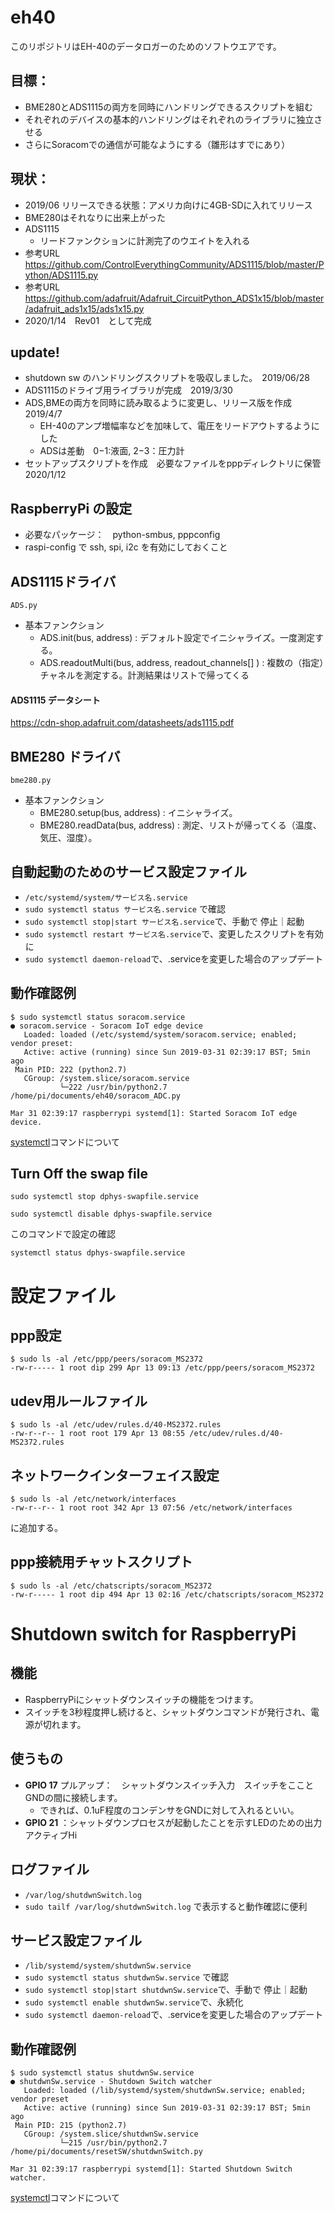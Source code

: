 # eh40
このリポジトリはEH-40のデータロガーのためのソフトウエアです。

## 目標：
- BME280とADS1115の両方を同時にハンドリングできるスクリプトを組む
- それぞれのデバイスの基本的ハンドリングはそれぞれのライブラリに独立させる
- さらにSoracomでの通信が可能なようにする（雛形はすでにあり）

## 現状：
- 2019/06 リリースできる状態：アメリカ向けに4GB-SDに入れてリリース
- BME280はそれなりに出来上がった
- ADS1115
  - リードファンクションに計測完了のウエイトを入れる
- 参考URL　https://github.com/ControlEverythingCommunity/ADS1115/blob/master/Python/ADS1115.py
- 参考URL　https://github.com/adafruit/Adafruit_CircuitPython_ADS1x15/blob/master/adafruit_ads1x15/ads1x15.py
- 2020/1/14　Rev01　として完成

## update!
- shutdown sw のハンドリングスクリプトを吸収しました。　2019/06/28
- ADS1115のドライブ用ライブラリが完成　2019/3/30
- ADS,BMEの両方を同時に読み取るように変更し、リリース版を作成  2019/4/7
  - EH-40のアンプ増幅率などを加味して、電圧をリードアウトするようにした
  - ADSは差動　0−1:液面, 2−3：圧力計　
- セットアップスクリプトを作成　必要なファイルをpppディレクトリに保管 2020/1/12

## RaspberryPi の設定
- 必要なパッケージ：　python-smbus, pppconfig
- raspi-config で ssh, spi, i2c を有効にしておくこと

## ADS1115ドライバ　
`ADS.py`
- 基本ファンクション
	- ADS.init(bus, address) : デフォルト設定でイニシャライズ。一度測定する。
	- ADS.readoutMulti(bus, address, readout_channels[] ) : 複数の（指定）チャネルを測定する。計測結果はリストで帰ってくる

#### ADS1115 データシート
https://cdn-shop.adafruit.com/datasheets/ads1115.pdf

## BME280 ドライバ
`bme280.py`
- 基本ファンクション
	- BME280.setup(bus, address) : イニシャライズ。
	- BME280.readData(bus, address) : 測定、リストが帰ってくる（温度、気圧、湿度）。


## 自動起動のためのサービス設定ファイル
- `/etc/systemd/system/サービス名.service`
- `sudo systemctl status サービス名.service` で確認
- `sudo systemctl stop|start サービス名.service`で、手動で 停止｜起動
- `sudo systemctl restart サービス名.service`で、変更したスクリプトを有効に
- `sudo systemctl daemon-reload`で、.serviceを変更した場合のアップデート

## 動作確認例
```
$ sudo systemctl status soracom.service
● soracom.service - Soracom IoT edge device
   Loaded: loaded (/etc/systemd/system/soracom.service; enabled; vendor preset:
   Active: active (running) since Sun 2019-03-31 02:39:17 BST; 5min ago
 Main PID: 222 (python2.7)
   CGroup: /system.slice/soracom.service
           └─222 /usr/bin/python2.7 /home/pi/documents/eh40/soracom_ADC.py

Mar 31 02:39:17 raspberrypi systemd[1]: Started Soracom IoT edge device.
```

[systemctl](https://qiita.com/sinsengumi/items/24d726ec6c761fc75cc9)コマンドについて

## Turn Off the swap file

`sudo systemctl stop dphys-swapfile.service`

`sudo systemctl disable dphys-swapfile.service`

このコマンドで設定の確認

`systemctl status dphys-swapfile.service`


# 設定ファイル

## ppp設定

```
$ sudo ls -al /etc/ppp/peers/soracom_MS2372
-rw-r----- 1 root dip 299 Apr 13 09:13 /etc/ppp/peers/soracom_MS2372
```

## udev用ルールファイル

```
$ sudo ls -al /etc/udev/rules.d/40-MS2372.rules
-rw-r--r-- 1 root root 179 Apr 13 08:55 /etc/udev/rules.d/40-MS2372.rules
```

## ネットワークインターフェイス設定

```
$ sudo ls -al /etc/network/interfaces
-rw-r--r-- 1 root root 342 Apr 13 07:56 /etc/network/interfaces
```
に追加する。

## ppp接続用チャットスクリプト

```
$ sudo ls -al /etc/chatscripts/soracom_MS2372
-rw-r----- 1 root dip 494 Apr 13 02:16 /etc/chatscripts/soracom_MS2372
```


# Shutdown switch for RaspberryPi

## 機能
- RaspberryPiにシャットダウンスイッチの機能をつけます。
- スイッチを3秒程度押し続けると、シャットダウンコマンドが発行され、電源が切れます。

## 使うもの
- __GPIO 17__ プルアップ：　シャットダウンスイッチ入力　スイッチをこことGNDの間に接続します。
  - できれば、0.1uF程度のコンデンサをGNDに対して入れるといい。
- __GPIO 21__ ：シャットダウンプロセスが起動したことを示すLEDのための出力　アクティブHi

## ログファイル
- `/var/log/shutdwnSwitch.log`
- `sudo tailf /var/log/shutdwnSwitch.log` で表示すると動作確認に便利

## サービス設定ファイル
- `/lib/systemd/system/shutdwnSw.service`
- `sudo systemctl status shutdwnSw.service` で確認
- `sudo systemctl stop|start shutdwnSw.service`で、手動で 停止｜起動
- `sudo systemctl enable shutdwnSw.service`で、永続化
- `sudo systemctl daemon-reload`で、.serviceを変更した場合のアップデート


## 動作確認例
```
$ sudo systemctl status shutdwnSw.service
● shutdwnSw.service - Shutdown Switch watcher
   Loaded: loaded (/lib/systemd/system/shutdwnSw.service; enabled; vendor preset
   Active: active (running) since Sun 2019-03-31 02:39:17 BST; 5min ago
 Main PID: 215 (python2.7)
   CGroup: /system.slice/shutdwnSw.service
           └─215 /usr/bin/python2.7 /home/pi/documents/resetSW/shutdwnSwitch.py

Mar 31 02:39:17 raspberrypi systemd[1]: Started Shutdown Switch watcher.
```

[systemctl](https://qiita.com/sinsengumi/items/24d726ec6c761fc75cc9)コマンドについて
